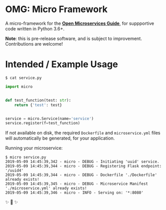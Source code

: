 # OMG: Micro Framework

A micro-framework for the **[Open Microservices Guide](https://microservices.guide/)**, for suppportive code written in Python 3.6+.

**Note**: this is pre-release software, and is subject to improvement. Contributions are welcome!

# Intended / Example Usage

```shell
$ cat service.py
```
```python
import micro


def test_function(test: str):
    return {'test': test}


service = micro.Service(name='service')
service.register(f=test_function)
```

If not available on disk, the required `Dockerfile` and `microservice.yml` files will automatically be generated, for your application.

Running your microservice:
```shell
$ micro service.py
2019-05-09 14:45:39,342 - micro - DEBUG - Initiating 'uuid' service.
2019-05-09 14:45:39,344 - micro - DEBUG - Registering Flask endpoint: '/uuid4'
2019-05-09 14:45:39,344 - micro - DEBUG - Dockerfile './Dockerfile' already exists!
2019-05-09 14:45:39,345 - micro - DEBUG - Microservice Manifest './microservice.yml' already exists!
2019-05-09 14:45:39,346 - micro - INFO - Serving on: '*:8080'
```

✨ 🍰 ✨

